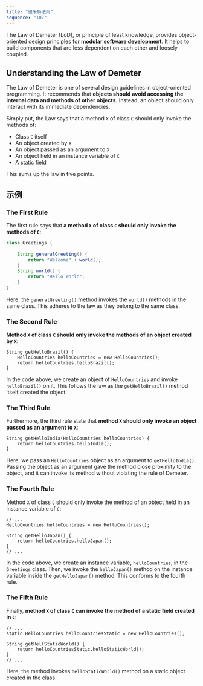 ```yaml
---
title: "迪米特法则"
sequence: "107"
---
```


The Law of Demeter (LoD), or principle of least knowledge,
provides object-oriented design principles for **modular software development**.
It helps to build components that are less dependent on each other and loosely coupled.

## Understanding the Law of Demeter

The Law of Demeter is one of several design guidelines in object-oriented programming.
It recommends that **objects should avoid accessing the internal data and methods of other objects.**
Instead, an object should only interact with its immediate dependencies.

Simply put, the Law says that a method `X` of class `C` should only invoke the methods of:

- Class `C` itself
- An object created by `X`
- An object passed as an argument to `X`
- An object held in an instance variable of `C`
- A static field

This sums up the law in five points.

## 示例

### The First Rule

The first rule says that **a method `X` of class `C` should only invoke the methods of `C`**:

```java
class Greetings {
    
    String generalGreeting() {
        return "Welcome" + world();
    }
    String world() {
        return "Hello World";
    }
}
```

Here, the `generalGreeting()` method invokes the `world()` methods in the same class.
This adheres to the law as they belong to the same class.

### The Second Rule

**Method `X` of class `C` should only invoke the methods of an object created by `X`**:

```text
String getHelloBrazil() {
    HelloCountries helloCountries = new HelloCountries();
    return helloCountries.helloBrazil();
}
```

In the code above, we create an object of `HelloCountries` and invoke `helloBrazil()` on it.
This follows the law as the `getHelloBrazil()` method itself created the object.

### The Third Rule

Furthermore, the third rule state that **method `X` should only invoke an object passed as an argument to `X`**:

```text
String getHelloIndia(HelloCountries helloCountries) {
    return helloCountries.helloIndia();
}
```

Here, we pass an `HelloCountries` object as an argument to `getHelloIndia()`.
Passing the object as an argument gave the method close proximity to the object,
and it can invoke its method without violating the rule of Demeter.

### The Fourth Rule

Method `X` of class `C` should only invoke the method of an object held in an instance variable of `C`:

```text
// ... 
HelloCountries helloCountries = new HelloCountries();
  
String getHelloJapan() {
    return helloCountries.helloJapan();
}
// ...
```

In the code above, we create an instance variable, `helloCountries`, in the `Greetings` class.
Then, we invoke the `helloJapan()` method on the instance variable inside the `getHelloJapan()` method.
This conforms to the fourth rule.

### The Fifth Rule

Finally, **method `X` of class `C` can invoke the method of a static field created in `C`**:

```text
// ...
static HelloCountries helloCountriesStatic = new HelloCountries();
    
String getHellStaticWorld() {
    return helloCountriesStatic.helloStaticWorld();
}
// ...
```

Here, the method invokes `helloStaticWorld()` method on a static object created in the class.
